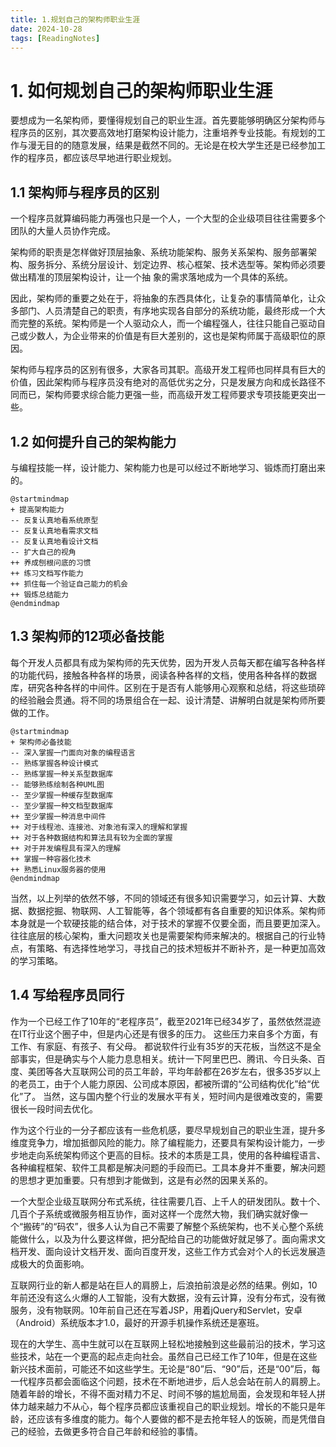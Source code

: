 ```yaml
---
title: 1.规划自己的架构师职业生涯
date: 2024-10-28
tags: [ReadingNotes]
---
```


# 1. 如何规划自己的架构师职业生涯

要想成为一名架构师，要懂得规划自己的职业生涯。首先要能够明确区分架构师与程序员的区别，其次要高效地打磨架构设计能力，注重培养专业技能。有规划的工作与漫无目的的随意发展，结果是截然不同的。无论是在校大学生还是已经参加工作的程序员，都应该尽早地进行职业规划。

## 1.1 架构师与程序员的区别

一个程序员就算编码能力再强也只是一个人，一个大型的企业级项目往往需要多个团队的大量人员协作完成。

架构师的职责是怎样做好顶层抽象、系统功能架构、服务关系架构、服务部署架构、服务拆分、系统分层设计、划定边界、核心框架、技术选型等。架构师必须要做出精准的顶层架构设计，让一个抽
象的需求落地成为一个具体的系统。

因此，架构师的重要之处在于，将抽象的东西具体化，让复杂的事情简单化，让众多部门、人员清楚自己的职责，有序地实现各自部分的系统功能，最终形成一个大而完整的系统。架构师是一个人驱动众人，而一个编程强人，往往只能自己驱动自己或少数人，为企业带来的价值是有巨大差别的，这也是架构师属于高级职位的原因。

架构师与程序员的区别有很多，大家各司其职。高级开发工程师也同样具有巨大的价值，因此架构师与程序员没有绝对的高低优劣之分，只是发展方向和成长路径不同而已，架构师要求综合能力更强一些，而高级开发工程师要求专项技能更突出一些。

## 1.2 如何提升自己的架构能力

与编程技能一样，设计能力、架构能力也是可以经过不断地学习、锻炼而打磨出来的。

```mermaid
@startmindmap
+ 提高架构能力
-- 反复认真地看系统原型
-- 反复认真地看需求文档
-- 反复认真地看设计文档
-- 扩大自己的视角
++ 养成刨根问底的习惯
++ 练习文档写作能力
++ 抓住每一个验证自己能力的机会
++ 锻炼总结能力
@endmindmap
```

## 1.3 架构师的12项必备技能

每个开发人员都具有成为架构师的先天优势，因为开发人员每天都在编写各种各样的功能代码，接触各种各样的场景，阅读各种各样的文档，使用各种各样的数据库，研究各种各样的中间件。区别在于是否有人能够用心观察和总结，将这些琐碎的经验融会贯通。将不同的场景组合在一起、设计清楚、讲解明白就是架构师所要做的工作。

```mermaid
@startmindmap
+ 架构师必备技能
-- 深入掌握一门面向对象的编程语言
-- 熟练掌握各种设计模式
-- 熟练掌握一种关系型数据库
-- 能够熟练绘制各种UML图
-- 至少掌握一种缓存型数据库
-- 至少掌握一种文档型数据库
++ 至少掌握一种消息中间件
++ 对于线程池、连接池、对象池有深入的理解和掌握
++ 对于各种数据结构和算法具有较为全面的掌握
++ 对于并发编程具有深入的理解
++ 掌握一种容器化技术
++ 熟悉Linux服务器的使用
@endmindmap
```

当然，以上列举的依然不够，不同的领域还有很多知识需要学习，如云计算、大数据、数据挖掘、物联网、人工智能等，各个领域都有各自重要的知识体系。架构师本身就是一个软硬技能的结合体，对于技术的掌握不仅要全面，而且要更加深入。往往底层的核心架构，重大问题攻关也是需要架构师来解决的。根据自己的行业特点，有策略、有选择性地学习，寻找自己的技术短板并不断补齐，是一种更加高效的学习策略。

## 1.4 写给程序员同行

作为一个已经工作了10年的“老程序员”，截至2021年已经34岁了，虽然依然混迹在IT行业这个圈子中，但是内心还是有很多的压力。 这些压力来自多个方面，有工作、有家庭、有孩子、有父母。
都说软件行业有35岁的天花板，当然这不是全部事实，但是确实与个人能力息息相关。统计一下阿里巴巴、腾讯、今日头条、百度、美团等各大互联网公司的员工年龄，平均年龄都在26岁左右，很多35岁以上的老员工，由于个人能力原因、公司成本原因，都被所谓的“公司结构优化”给“优化”了。 当然，这与国内整个行业的发展水平有关，短时间内是很难改变的，需要很长一段时间去优化。

作为这个行业的一分子都应该有一些危机感，要尽早规划自己的职业生涯，提升多维度竞争力，增加抵御风险的能力。除了编程能力，还要具有架构设计能力，一步步地走向系统架构师这个更高的目标。技术的本质是工具，使用的各种编程语言、各种编程框架、软件工具都是解决问题的手段而已。工具本身并不重要，解决问题的思想才更加重要。只有想到才能做到，这是有必然的因果关系的。

一个大型企业级互联网分布式系统，往往需要几百、上千人的研发团队。数十个、几百个子系统或微服务相互协作，面对这样一个庞然大物，我们确实就好像一个“搬砖”的“码农”，很多人认为自己不需要了解整个系统架构，也不关心整个系统能做什么，以及为什么要这样做，把分配给自己的功能做好就足够了。面向需求文档开发、面向设计文档开发、面向百度开发，这些工作方式会对个人的长远发展造成极大的负面影响。

互联网行业的新人都是站在巨人的肩膀上，后浪拍前浪是必然的结果。例如，10年前还没有这么火爆的人工智能，没有大数据，没有云计算，没有分布式，没有微服务，没有物联网。10年前自己还在写着JSP，用着jQuery和Servlet，安卓（Android）系统版本才1.0，最好的开源手机操作系统还是塞班。

现在的大学生、高中生就可以在互联网上轻松地接触到这些最前沿的技术，学习这些技术，站在一个更高的起点走向社会。虽然自己已经工作了10年，但是在这些新兴技术面前，可能还不如这些学生。无论是“80”后、“90”后，还是“00”后，每一代程序员都会面临这个问题，技术在不断地进步，后人总会站在前人的肩膀上。随着年龄的增长，不得不面对精力不足、时间不够的尴尬局面，会发现和年轻人拼体力越来越力不从心，每个程序员都应该重视自己的职业规划。增长的不能只是年龄，还应该有多维度的能力。每个人要做的都不是去抢年轻人的饭碗，而是凭借自己的经验，去做更多符合自己年龄和经验的事情。
